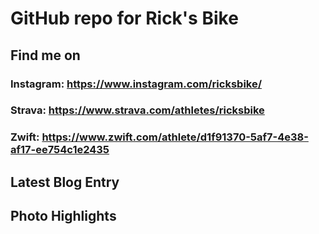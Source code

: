 # GitHub repo for Rick's Bike

## Find me on 
### Instagram: https://www.instagram.com/ricksbike/
### Strava: https://www.strava.com/athletes/ricksbike
### Zwift: https://www.zwift.com/athlete/d1f91370-5af7-4e38-af17-ee754c1e2435

## Latest Blog Entry

## Photo Highlights


